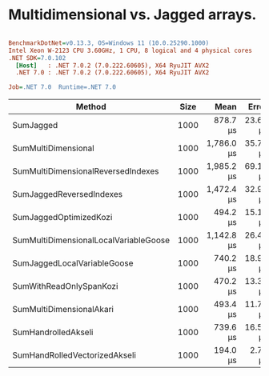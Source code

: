 # Multidimensional vs. Jagged arrays.

``` ini

BenchmarkDotNet=v0.13.3, OS=Windows 11 (10.0.25290.1000)
Intel Xeon W-2123 CPU 3.60GHz, 1 CPU, 8 logical and 4 physical cores
.NET SDK=7.0.102
  [Host]   : .NET 7.0.2 (7.0.222.60605), X64 RyuJIT AVX2
  .NET 7.0 : .NET 7.0.2 (7.0.222.60605), X64 RyuJIT AVX2

Job=.NET 7.0  Runtime=.NET 7.0  

```
|                                Method | Size |       Mean |    Error |    StdDev |     Median | Ratio | RatioSD |
|-------------------------------------- |----- |-----------:|---------:|----------:|-----------:|------:|--------:|
|                             SumJagged | 1000 |   878.7 μs | 23.66 μs |  68.63 μs |   878.5 μs |  0.49 |    0.05 |
|                   SumMultiDimensional | 1000 | 1,786.0 μs | 35.76 μs | 105.43 μs | 1,770.0 μs |  1.00 |    0.00 |
|    SumMultiDimensionalReversedIndexes | 1000 | 1,985.2 μs | 69.17 μs | 202.88 μs | 1,953.9 μs |  1.11 |    0.13 |
|              SumJaggedReversedIndexes | 1000 | 1,472.4 μs | 32.92 μs |  97.06 μs | 1,454.8 μs |  0.83 |    0.08 |
|                SumJaggedOptimizedKozi | 1000 |   494.2 μs | 15.13 μs |  44.62 μs |   488.7 μs |  0.28 |    0.03 |
| SumMultiDimensionalLocalVariableGoose | 1000 | 1,142.8 μs | 26.44 μs |  77.56 μs | 1,147.3 μs |  0.64 |    0.06 |
|           SumJaggedLocalVariableGoose | 1000 |   740.2 μs | 18.92 μs |  55.48 μs |   728.6 μs |  0.42 |    0.04 |
|               SumWithReadOnlySpanKozi | 1000 |   470.2 μs | 13.36 μs |  38.32 μs |   457.1 μs |  0.26 |    0.03 |
|              SumMultiDimensionalAkari | 1000 |   493.4 μs | 11.78 μs |  33.60 μs |   488.5 μs |  0.28 |    0.02 |
|                   SumHandrolledAkseli | 1000 |   739.6 μs | 16.55 μs |  48.03 μs |   735.7 μs |  0.41 |    0.03 |
|         SumHandRolledVectorizedAkseli | 1000 |   194.0 μs |  2.77 μs |   2.45 μs |   194.7 μs |  0.11 |    0.01 |
